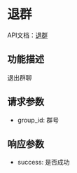 # 退群

API文档：[退群](https://napcat.apifox.cn/226656926e0.md)

## 功能描述
退出群聊

## 请求参数
- group_id: 群号

## 响应参数
- success: 是否成功
